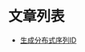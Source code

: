# 文章列表
- [生成分布式序列ID](https://github.com/majinliang123/Article/blob/master/%E5%88%86%E5%B8%83%E5%BC%8F%E5%BA%8F%E5%88%97ID%E7%9A%84%E7%94%9F%E6%88%90.MD)